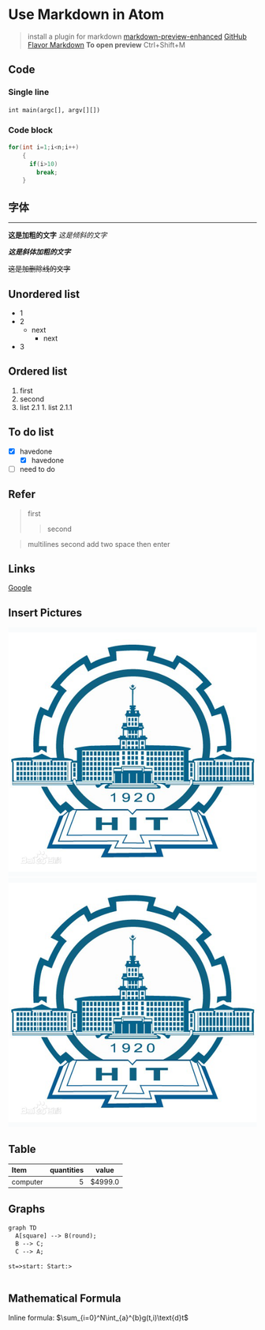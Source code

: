 # Use Markdown in Atom
>install a plugin for markdown
[markdown-preview-enhanced](https://shd101wyy.github.io/markdown-preview-enhanced/#/zh-cn/installation)
[GitHub Flavor Markdown](https://help.github.com/articles/basic-writing-and-formatting-syntax/)
**To open preview**
> Ctrl+Shift+M

## Code
### Single line
`int main(argc[], argv[][])`
### Code block
```C
for(int i=1;i<n;i++)
    {
      if(i>10)
        break;
    }
```
## 字体
----
**这是加粗的文字**
*这是倾斜的文字*

***这是斜体加粗的文字***

~~这是加删除线的文字~~

## Unordered list
- 1
- 2
  - next
    - next
- 3

## Ordered list
1. first
2. second
  1. list 2.1
    1. list 2.1.1

## To do list
- [x] havedone
  - [x] havedone
- [ ] need to do

## Refer
> first
>>second

> multilines
second
add two space then enter

## Links
[Google](http://www.google.com)
## Insert Pictures
![HIT_logo](../pic/HIT_logo.jpg)
![HIT_logo](/assets/HIT_logo.jpg)
## Table
| Item | quantities | value |
| :--- | ---------:|:----:|
| computer| 5 | $4999.0|

## Graphs
```mermaid
graph TD
  A[square] --> B(round);
  B --> C;
  C --> A;
```

```flow
st=>start: Start:>


```


## Mathematical Formula
Inline formula: $\sum_{i=0}^N\int_{a}^{b}g(t,i)\text{d}t$
